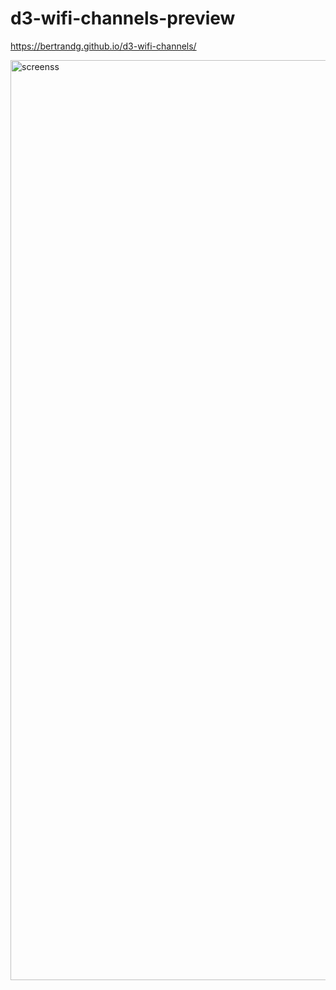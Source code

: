 # d3-wifi-channels-preview

https://bertrandg.github.io/d3-wifi-channels/

<img width="1472" alt="screenss" src="https://user-images.githubusercontent.com/7031941/167711384-0121c965-5bd8-480e-8c71-d40eea9875e9.png">


